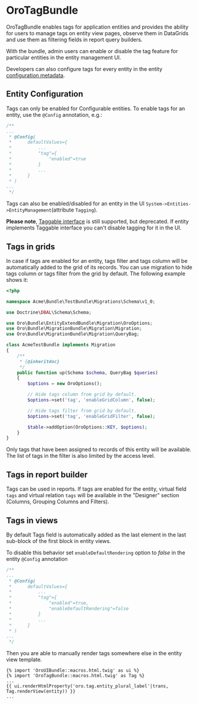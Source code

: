 # OroTagBundle

OroTagBundle enables tags for application entities and provides the ability for users to manage tags on entity view pages, observe them in DataGrids and use them as filtering fields in report query builders.

With the bundle, admin users can enable or disable the tag feature for particular entities in the entity management UI.

Developers can also configure tags for every entity in the entity [configuration metadata](https://github.com/oroinc/platform/tree/4.1/src/Oro/Bundle/EntityConfigBundle).

## Entity Configuration

Tags can only be enabled for Configurable entities. To enable tags for an entity, use the `@Config` annotation, e.g.:

``` php
/**
...
 * @Config(
 *      defaultValues={
 *          ...
 *          "tag"={
 *              "enabled"=true
 *          }
 *          ...
 *      }
 * )
...
 */
```

Tags can also be enabled/disabled for an entity in the UI `System->Entities->EntityManagement`(attribute `Tagging`).

**Please note**, [Taggable interface](Entity/Taggable.php) is still supported, but deprecated. If entity implements Taggable interface you can't disable tagging for it in the UI.

## Tags in grids

In case if tags are enabled for an entity, tags filter and tags column will be automatically added to the grid of its
records.
You can use migration to hide tags column or tags filter from the grid by default.
The following example shows it:

``` php
<?php

namespace Acme\Bundle\TestBundle\Migrations\Schema\v1_0;

use Doctrine\DBAL\Schema\Schema;

use Oro\Bundle\EntityExtendBundle\Migration\OroOptions;
use Oro\Bundle\MigrationBundle\Migration\Migration;
use Oro\Bundle\MigrationBundle\Migration\QueryBag;

class AcmeTestBundle implements Migration
{
    /**
     * {@inheritdoc}
     */
    public function up(Schema $schema, QueryBag $queries)
    {
        $options = new OroOptions();

        // Hide tags column from grid by default.
        $options->set('tag', 'enableGridColumn', false);

        // Hide tags filter from grid by default.
        $options->set('tag', 'enableGridFilter', false);

        $table->addOption(OroOptions::KEY, $options);
    }
}
```

Only tags that have been assigned to records of this entity will be available. The list of tags in the filter is also limited by the access level.

## Tags in report builder

Tags can be used in reports. If tags are enabled for the entity, virtual field `tags` and virtual relation `tags` will be available in the "Designer" section (Columns, Grouping Columns and Filters).

## Tags in views

By default Tags field is automatically added as the last element in the last sub-block of the first block in entity views.

To disable this behavior set `enableDefaultRendering` option to _false_ in the entity `@Config` annotation

``` php
/**
...
 * @Config(
 *      defaultValues={
 *          ...
 *          "tag"={
 *              "enabled"=true,
 *              "enableDefaultRendering"=false
 *          }
 *          ...
 *      }
 * )
...
 */
```

Then you are able to manually render tags somewhere else in the entity view template.

``` twig
{% import 'OroUIBundle::macros.html.twig' as ui %}
{% import 'OroTagBundle::macros.html.twig' as Tag %}
...
{{ ui.renderHtmlProperty('oro.tag.entity_plural_label'|trans, Tag.renderView(entity)) }}
...
```
